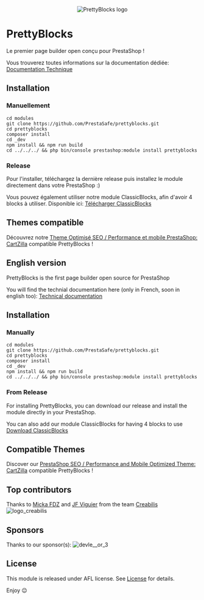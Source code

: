 <p align="center">
<img src="https://user-images.githubusercontent.com/4788787/205036810-aa5dcd65-d7d4-4728-9284-1201a6067cb4.png" alt="PrettyBlocks logo">
</p>

# PrettyBlocks
Le premier page builder open conçu pour PrestaShop ! 

Vous trouverez toutes informations sur la documentation dédiée: 
[Documentation Technique](https://prettyblocks.io/)

## Installation
### Manuellement

```
cd modules
git clone https://github.com/PrestaSafe/prettyblocks.git
cd prettyblocks
composer install
cd _dev
npm install && npm run build
cd ../../../ && php bin/console prestashop:module install prettyblocks
```

### Release
Pour l'installer, téléchargez la dernière release puis installez le module directement dans votre PrestaShop :) 

Vous pouvez également utiliser notre module ClassicBlocks, afin d'avoir 4 blocks à utiliser. Disponible ici: [Télécharger ClassicBlocks](https://github.com/PrestaSafe/classicblocks)

## Themes compatible

Découvrez notre [Theme Optimisé SEO / Performance et mobile PrestaShop: CartZilla](https://www.prestasafe.com/product/theme-prestashop-cartzilla) compatible PrettyBlocks !



## English version

PrettyBlocks is the first page builder open source for PrestaShop

You will find the technial documentation here (only in French, soon in english too): [Technical documentation](https://prettyblocks.io/)

## Installation 
### Manually

```
cd modules
git clone https://github.com/PrestaSafe/prettyblocks.git
cd prettyblocks
composer install
cd _dev
npm install && npm run build
cd ../../../ && php bin/console prestashop:module install prettyblocks
```

### From Release
For installing PrettyBlocks, you can download our release and install the module directly in your PrestaShop.

You can also add our module ClassicBlocks for having 4 blocks to use [Download ClassicBlocks](https://github.com/PrestaSafe/classicblocks)

## Compatible Themes

Discover our [PrestaShop SEO / Performance and Mobile Optimized Theme: CartZilla](https://www.prestasafe.com/product/theme-prestashop-cartzilla) compatible PrettyBlocks !

## Top contributors 
Thanks to [Micka FDZ](https://github.com/micka-fdz) and [JF Viguier](https://github.com/jf-viguier) from the team [Creabilis](https://www.creabilis.com/)
![logo_creabilis](https://github.com/PrestaSafe/prettyblocks/assets/4788787/bbde201e-f70f-4f78-8794-8bcaba661f57)

## Sponsors
Thanks to our sponsor(s): 
![devle__or_3](https://github.com/PrestaSafe/prettyblocks/assets/4788787/c2ee2b6e-b963-4969-bfd4-133fcdc7f3c2)


## License

This module is released under AFL license.
See [License](/LICENSE.md) for details.

Enjoy 😉
